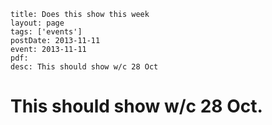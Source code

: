 ```
title: Does this show this week
layout: page
tags: ['events']
postDate: 2013-11-11
event: 2013-11-11
pdf: 
desc: This should show w/c 28 Oct
```

# This should show w/c 28 Oct.
